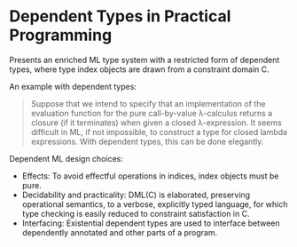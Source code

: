 # Dependent Types in Practical Programming

Presents an enriched ML type system with a restricted form of dependent types,
where type index objects are drawn from a constraint domain C.

An example with dependent types:

> Suppose that we intend to specify that an implementation of the evaluation
> function for the pure call-by-value λ-calculus returns a closure (if it
> terminates) when given a closed λ-expression. It seems difficult in ML, if not
> impossible, to construct a type for closed lambda expressions. With dependent
> types, this can be done elegantly.

Dependent ML design choices:
- Effects: To avoid effectful operations in indices, index objects must be pure.
- Decidability and practicality: DML(C) is elaborated, preserving operational
  semantics, to a verbose, explicitly typed language, for which type checking is
  easily reduced to constraint satisfaction in C.
- Interfacing: Existential dependent types are used to interface between
  dependently annotated and other parts of a program.
